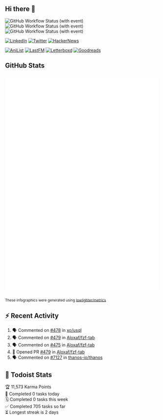 ## Hi there 👋

![GitHub Workflow Status (with event)](https://img.shields.io/github/actions/workflow/status/PrayagS/PrayagS/metrics.yml?style=plastic&label=GitHub%20metrics)
![GitHub Workflow Status (with event)](https://img.shields.io/github/actions/workflow/status/PrayagS/PrayagS/github-recent-activity.yml?style=plastic&label=GitHub%20recent%20activity)
![GitHub Workflow Status (with event)](https://img.shields.io/github/actions/workflow/status/PrayagS/PrayagS/todoist.yml?style=plastic&label=Todoist%20activity)

[![LinkedIn](https://img.shields.io/badge/linkedin-%231E77B5.svg?&style=flat&logo=linkedin&logoColor=white)](https://linkedin.com/in/prayag-savsani)
[![Twitter](https://img.shields.io/badge/twitter-%2300acee.svg?&style=flat&logo=twitter&logoColor=white)](https://twitter.com/PrayagSavsani)
[![HackerNews](https://img.shields.io/hackernews/user-karma/PrayagS?style=flat&logo=ycombinator&logoColor=%23f0652f&labelColor=%23ffffff&color=%23f0652f)](https://news.ycombinator.com/user?id=PrayagS)

[![AniList](https://img.shields.io/badge/%20Prayagmatic-%2520?logo=anilist&logoColor=%2302A9FF&color=%23ffffff)](https://anilist.co/user/Prayagmatic/)
[![LastFM](https://img.shields.io/badge/%20PrayagS527-%2520?logo=lastdotfm&logoColor=%23ffffff&color=%23d51007)](https://www.last.fm/user/PrayagS527)
[![Letterboxd](https://img.shields.io/badge/%20Prayagmatic-%2520?logo=letterboxd&logoColor=%23202830&color=%23ffffff)](https://letterboxd.com/Prayagmatic/)
[![Goodreads](https://img.shields.io/badge/%20Prayagmatic-%2520?logo=goodreads&logoColor=%2375420e&color=%23e9e5cd)](https://www.goodreads.com/user/show/170988088-prayagmatic)

## GitHub Stats

![](./col1.metrics.svg)

<sub>These infographics were generated using [lowlighter/metrics](https://github.com/lowlighter/metrics)</sub>

## :zap: Recent Activity

<!--START_SECTION:activity-->
1. 🗣 Commented on [#478](https://github.com/xo/usql/issues/478#issuecomment-2454390587) in [xo/usql](https://github.com/xo/usql)
2. 🗣 Commented on [#479](https://github.com/Aloxaf/fzf-tab/pull/479#issuecomment-2404384103) in [Aloxaf/fzf-tab](https://github.com/Aloxaf/fzf-tab)
3. 🗣 Commented on [#475](https://github.com/Aloxaf/fzf-tab/issues/475#issuecomment-2395474675) in [Aloxaf/fzf-tab](https://github.com/Aloxaf/fzf-tab)
4. 💪 Opened PR [#479](https://github.com/Aloxaf/fzf-tab/pull/479) in [Aloxaf/fzf-tab](https://github.com/Aloxaf/fzf-tab)
5. 🗣 Commented on [#7127](https://github.com/thanos-io/thanos/issues/7127#issuecomment-2395215400) in [thanos-io/thanos](https://github.com/thanos-io/thanos)
<!--END_SECTION:activity-->

## :memo: Todoist Stats

<!-- TODO-IST:START -->
🏆  11,573 Karma Points           
🌸  Completed 0 tasks today           
🗓  Completed 0 tasks this week           
✅  Completed 705 tasks so far           
⏳  Longest streak is 2 days
<!-- TODO-IST:END -->
